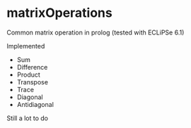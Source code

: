 # matrixOperations
Common matrix operation in prolog (tested with ECLiPSe 6.1)

Implemented 

* Sum
* Difference 
* Product
* Transpose
* Trace
* Diagonal
* Antidiagonal

Still a lot to do
